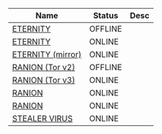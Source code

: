 |Name|Status|Desc|
| ------ | ------ | ------ |
|[ETERNITY](http://malwarewrn7fvd7zq243d74dxs3ca4wh5kw6i2opkzeusuoajtd2j5yd.onion) | OFFLINE | |
|[ETERNITY](http://rlcjba7wduej3xcstcjo577eqgjsjvcjfsw4i23fqvf2y27ylylhmhad.onion) | ONLINE | |
|[ETERNITY (mirror)](http://eternityms33k74r7iuuxfda4sqsiei3o3lbtr5cpalf6f4skszpruad.onion) | ONLINE | |
|[RANION (Tor v2)](http://ranionjgot5cud3p.onion)| OFFLINE | |
|[RANION (Tor v3)](http://ranionv3j2o7wrn3um6de33eccbchhg32mkgnnoi72enkpp7jc25h3ad.onion)| ONLINE | |
|[RANION](http://dozrkm62j2uysnqg57q35cangl2lpgdirhxbcc2yzpcgvfyowy7syxqd.onion)| ONLINE | |
|[RANION](http://ni3kiymt4jc32baea356vhwurba44jabfklitpoqbrtgrhr5skyrixyd.onion)| ONLINE | |
|[STEALER VIRUS](https://t.me/erna_channel)| ONLINE | |
